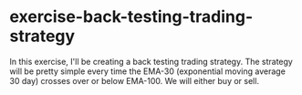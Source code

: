 # exercise-back-testing-trading-strategy
In this exercise, I'll be creating a back testing trading strategy. 
The strategy will be pretty simple every time the EMA-30 (exponential moving average 30 day) crosses over or below EMA-100. We will either buy or sell.
